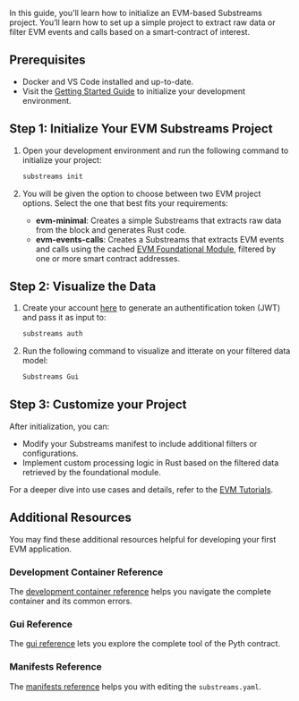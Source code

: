In this guide, you'll learn how to initialize an EVM-based Substreams project. You’ll learn how to set up a simple project to extract raw data or filter EVM events and calls based on a smart-contract of interest.

## Prerequisites

- Docker and VS Code installed and up-to-date.
- Visit the [Getting Started Guide](https://github.com/streamingfast/substreams-starter) to initialize your development environment.

## Step 1: Initialize Your EVM Substreams Project

1. Open your development environment and run the following command to initialize your project:
    
    ```bash
    substreams init
    ```
    
2. You will be given the option to choose between two EVM project options. Select the one that best fits your requirements:
    - **evm-minimal**: Creates a simple Substreams that extracts raw data from the block and generates Rust code.
    - **evm-events-calls**: Creates a Substreams that extracts EVM events and calls using the cached [EVM Foundational Module](https://substreams.dev/streamingfast/ethereum-common/v0.3.0), filtered by one or more smart contract addresses.


## Step 2: Visualize the Data

1. Create your account [here](https://thegraph.market/) to generate an authentification token (JWT) and pass it as input to: 

    ```bash
    substreams auth
    ```

2. Run the following command to visualize and itterate on your filtered data model:

    ```bash
    Substreams Gui
    ````

## Step 3: Customize your Project 

After initialization, you can:

- Modify your Substreams manifest to include additional filters or configurations.
- Implement custom processing logic in Rust based on the filtered data retrieved by the foundational module.

For a deeper dive into use cases and details, refer to the [EVM Tutorials](../../tutorials/evm).

## Additional Resources

You may find these additional resources helpful for developing your first EVM application.

### Development Container Reference

The [development container reference](../../references/devcontainer-ref) helps you navigate the complete container and its common errors. 

### Gui Reference

The [gui reference](../../references/gui) lets you explore the complete tool of the Pyth contract.

### Manifests Reference

The [manifests reference](../../references/manifests.md) helps you with editing the `substreams.yaml`.


